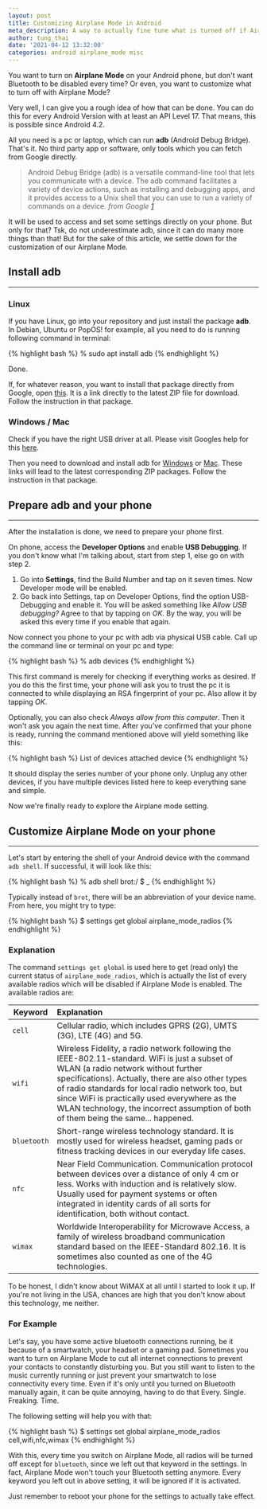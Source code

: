 ```yaml
---
layout: post
title: Customizing Airplane Mode in Android
meta_description: A way to actually fine tune what is turned off if Airplane Mode is activated 
author: tung_thai
date: '2021-04-12 13:32:00'
categories: android airplane_mode misc
---
```


You want to turn on **Airplane Mode** on your Android phone, but don't want Bluetooth to be disabled every time? Or even, you want to customize what to turn off with Airplane Mode?

Very well, I can give you a rough idea of how that can be done. You can do this for every Android Version with at least an API Level 17. That means, this is possible since Android 4.2.

All you need is a pc or laptop, which can run **adb** (Android Debug Bridge). That's it. No third party app or software, only tools which you can fetch from Google directly.

> Android Debug Bridge (adb) is a versatile command-line tool that lets you communicate with a device. The adb command facilitates a variety of device actions, such as installing and debugging apps, and it provides access to a Unix shell that you can use to run a variety of commands on a device.
> <cite>from Google [1]</cite>

[1]: https://developer.android.com/studio/command-line/adb

It will be used to access and set some settings directly on your phone. But only for that? Tsk, do not underestimate adb, since it can do many more things than that! But for the sake of this article, we settle down for the customization of our Airplane Mode.

## Install adb
--------------

### Linux

If you have Linux, go into your repository and just install the package **adb**. In Debian, Ubuntu or PopOS! for example, all you need to do is running following command in terminal:

{% highlight bash %}
% sudo apt install adb
{% endhighlight %}

Done.

If, for whatever reason, you want to install that package directly from Google, open [this](https://dl.google.com/android/repository/platform-tools-latest-linux.zip). It is a link directly to the latest ZIP file for download. Follow the instruction in that package.

### Windows / Mac

Check if you have the right USB driver at all. Please visit Googles help for this [here](https://developer.android.com/studio/run/oem-usb.html).

Then you need to download and install adb for [Windows](https://dl.google.com/android/repository/platform-tools-latest-windows.zip) or [Mac](https://dl.google.com/android/repository/platform-tools-latest-darwin.zip). These links will lead to the latest corresponding ZIP packages. Follow the instruction in that package.


## Prepare adb and your phone
-----------------------------

After the installation is done, we need to prepare your phone first.

On phone, access the **Developer Options** and enable **USB Debugging**. If you don't know what I'm talking about, start from step 1, else go on with step 2.

1. Go into **Settings**, find the Build Number and tap on it seven times. Now  Developer mode will be enabled.
2. Go back into Settings, tap on Developer Options, find the option USB-Debugging and enable it. You will be asked something like _Allow USB debugging?_ Agree to that by tapping on _OK_. By the way, you will be asked this every time if you enable that again.

Now connect you phone to your pc with adb via physical USB cable. Call up the command line or terminal on your pc and type:

{% highlight bash %}
% adb devices
{% endhighlight %}

This first command is merely for checking if everything works as desired. If you do this the first time, your phone will ask you to trust the pc it is connected to while displaying an RSA fingerprint of your pc. Also allow it by tapping _OK_.

Optionally, you can also check _Always allow from this computer_. Then it won't ask you again the next time. After you've confirmed that your phone is ready, running the command mentioned above will yield something like this:

{% highlight bash %}
List of devices attached
<devices series number>	device
{% endhighlight %}

It should display the series number of your phone only. Unplug any other devices, if you have multiple devices listed here to keep everything sane and simple.

Now we're finally ready to explore the Airplane mode setting.


## Customize Airplane Mode on your phone
----------------------------------------

Let's start by entering the shell of your Android device with the command `adb shell`. If successful, it will look like this:

{% highlight bash %}
% adb shell
brot:/ $ _
{% endhighlight %}

Typically instead of `brot`, there will be an abbreviation of your device name. From here, you might try to type:

{% highlight bash %}
$ settings get global airplane_mode_radios
{% endhighlight %}

### Explanation

The command `settings get global` is used here to get (read only) the current status of `airplane_mode_radios`, which is actually the list of every available radios which will be disabled if Airplane Mode is enabled. The available radios are:

| Keyword | Explanation
|-|:-|
| `cell` | Cellular radio, which includes GPRS (2G), UMTS (3G), LTE (4G) and 5G.
| `wifi` | Wireless Fidelity, a radio network following the IEEE-802.11-standard. WiFi is just a subset of WLAN (a radio network without further specifications). Actually, there are also other types of radio standards for local radio network too, but since WiFi is practically used everywhere as the WLAN technology, the incorrect assumption of both of them being the same... happened.
| `bluetooth` | Short-range wireless technology standard. It is mostly used for wireless headset, gaming pads or fitness tracking devices in our everyday life cases.
| `nfc` | Near Field Communication. Communication protocol between devices over a distance of only 4 cm or less. Works with induction and is relatively slow. Usually used for payment systems or often integrated in identity cards of all sorts for identification, both without contact.
| `wimax` | Worldwide Interoperability for Microwave Access, a family of wireless broadband communication standard based on the IEEE-Standard 802.16. It is sometimes also counted as one of the 4G technologies.

To be honest, I didn't know about WiMAX at all until I started to look it up. If you're not living in the USA, chances are high that you don't know about this technology, me neither.

### For Example

Let's say, you have some active bluetooth connections running, be it because of a smartwatch, your headset or a gaming pad. Sometimes you want to turn on Airplane Mode to cut all internet connections to prevent your contacts to constantly disturbing you. But you still want to listen to the music currently running or just prevent your smartwatch to lose connectivity every time. Even if it's only until you turned on Bluetooth manually again, it can be quite annoying, having to do that Every. Single. Freaking. Time.

The following setting will help you with that:

{% highlight bash %}
$ settings set global airplane_mode_radios cell,wifi,nfc,wimax
{% endhighlight %}

With this, every time you switch on Airplane Mode, all radios will be turned off except for `bluetooth`, since we left out that keyword in the settings. In fact, Airplane Mode won't touch your Bluetooth setting anymore. Every keyword you left out in above setting, it will be ignored if it is activated.

Just remember to reboot your phone for the settings to actually take effect.
